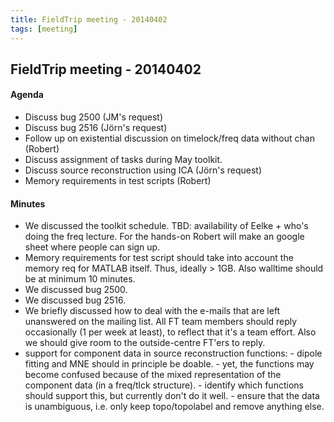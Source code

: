```yaml
---
title: FieldTrip meeting - 20140402
tags: [meeting]
---
```


## FieldTrip meeting - 20140402

#### Agenda

- Discuss bug 2500 (JM's request)
- Discuss bug 2516 (Jörn's request)
- Follow up on existential discussion on timelock/freq data without chan (Robert)
- Discuss assignment of tasks during May toolkit.
- Discuss source reconstruction using ICA (Jörn's request)
- Memory requirements in test scripts (Robert)

#### Minutes

- We discussed the toolkit schedule. TBD: availability of Eelke + who's doing the freq lecture. For the hands-on Robert will make an google sheet where people can sign up.
- Memory requirements for test script should take into account the memory req for MATLAB itself. Thus, ideally > 1GB. Also walltime should be at minimum 10 minutes.
- We discussed bug 2500.
- We discussed bug 2516.
- We briefly discussed how to deal with the e-mails that are left unanswered on the mailing list. All FT team members should reply occasionally (1 per week at least), to reflect that it's a team effort. Also we should give room to the outside-centre FT'ers to reply.
- support for component data in source reconstruction functions: - dipole fitting and MNE should in principle be doable. - yet, the functions may become confused because of the mixed representation of the component data (in a freq/tlck structure). - identify which functions should support this, but currently don't do it well. - ensure that the data is unambiguous, i.e. only keep topo/topolabel and remove anything else.
